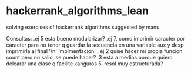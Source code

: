 # hackerrank_algorithms_lean
solving exercises of hackerrank algorithms suggested by manu

Consultas: 
    .ej 5 esta bueno modularizar? 
    .ej 7, como imprimir caracter por caracter para no tener q guardar la secuencia en una variable aux y desp imprimirla al final
    '\n'
    Implmentacion:
    . ej 2 quise hacer mi propia funcion count pero no salio, se puede hacer?
    .3 esta a medias porque quiero delcarar una clase q facilite kanguros
    5. resol muy estructurada?